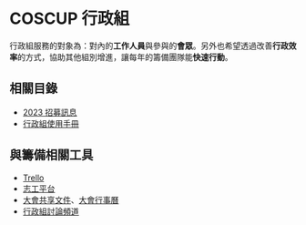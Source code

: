 # COSCUP 行政組

行政組服務的對象為：對內的**工作人員**與參與的**會眾**。另外也希望透過改善**行政效率**的方式，協助其他組別增進，讓每年的籌備團隊能**快速行動**。

## 相關目錄

- [2023 招募訊息](recruit.zh-TW.md)
- [行政組使用手冊](instructions/overview.zh-TW.md)

## 與籌備相關工具

- [Trello](https://trello.com/b/CBc8kC1H)
- [志工平台](https://volunteer.coscup.org/team/2023/secretary/)
- [大會共享文件](https://drive.google.com/drive/folders/1U2qvoGZln3l2TJQHefGwNQ35E3TOd4X9)、[大會行事曆](https://calendar.google.com/calendar/embed?src=c_a376ec8beb6ef0ab3acb5fe3213880dfcbba50ce89107532aacbfdda71c6e294@group.calendar.google.com&ctz=Asia%2FTaipei)
- [行政組討論頻道](https://chat.coscup.org/coscup/channels/secretary)

